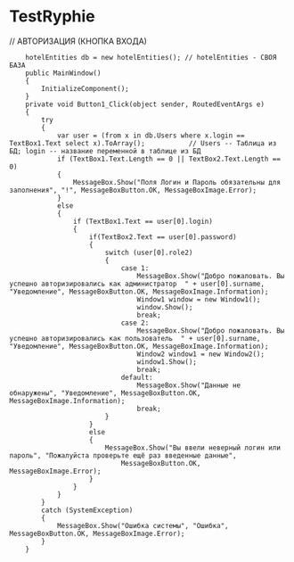 # TestRyphie
// АВТОРИЗАЦИЯ (КНОПКА ВХОДА)

        hotelEntities db = new hotelEntities(); // hotelEntities - СВОЯ БАЗА
        public MainWindow() 
        { 
            InitializeComponent(); 
        } 
        private void Button1_Click(object sender, RoutedEventArgs e) 
        { 
            try 
            { 
                var user = (from x in db.Users where x.login == TextBox1.Text select x).ToArray();           // Users -- Таблица из БД; login -- название переменной в таблице из БД
                if (TextBox1.Text.Length == 0 || TextBox2.Text.Length == 0) 
                { 
                    MessageBox.Show("Поля Логин и Пароль обязательны для заполнения", "!", MessageBoxButton.OK, MessageBoxImage.Error); 
                } 
                else 
                { 
                    if (TextBox1.Text == user[0].login) 
                    { 
                        if(TextBox2.Text == user[0].password) 
                        { 
                            switch (user[0].role2) 
                            { 
                                case 1: 
                                    MessageBox.Show("Добро пожаловать. Вы успешно авторизировались как администратор  " + user[0].surname, "Уведомление", MessageBoxButton.OK, MessageBoxImage.Information); 
                                    Window1 window = new Window1(); 
                                    window.Show(); 
                                    break; 
                                case 2: 
                                    MessageBox.Show("Добро пожаловать. Вы успешно авторизировались как пользователь  " + user[0].surname, "Уведомление", MessageBoxButton.OK, MessageBoxImage.Information); 
                                    Window2 window1 = new Window2(); 
                                    window1.Show(); 
                                    break; 
                                default: 
                                    MessageBox.Show("Данные не обнаружены", "Уведомление", MessageBoxButton.OK, MessageBoxImage.Information); 
                                    break; 
                            } 
                        } 
                        else  
                        { 
                            MessageBox.Show("Вы ввели неверный логин или пароль", "Пожалуйста проверьте ещё раз введенные данные",  
                                MessageBoxButton.OK, MessageBoxImage.Error); 
                        } 
                    } 
                } 
            } 
            catch (SystemException) 
            { 
                MessageBox.Show("Ошибка системы", "Ошибка", MessageBoxButton.OK, MessageBoxImage.Error); 
            } 
        }
